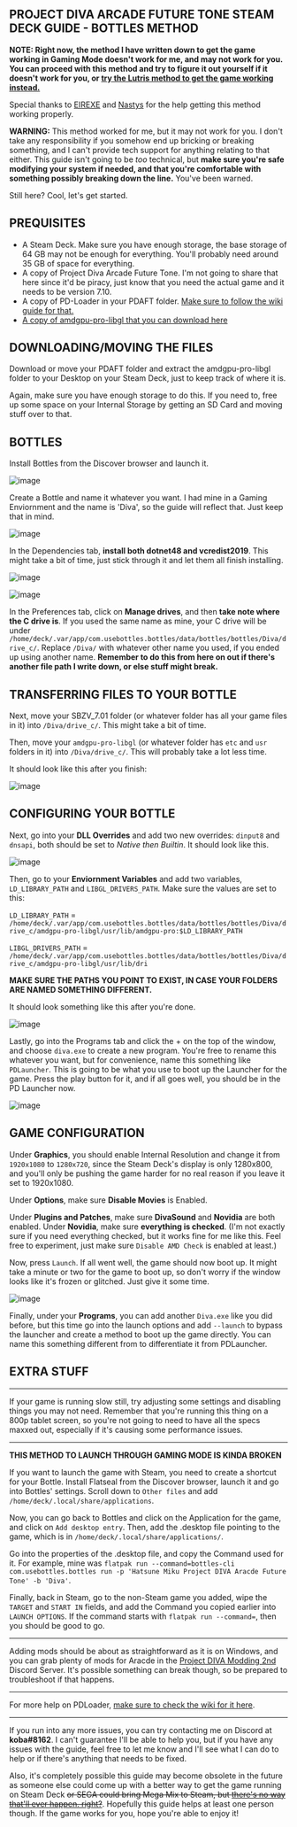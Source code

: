 ## PROJECT DIVA ARCADE FUTURE TONE STEAM DECK GUIDE - BOTTLES METHOD

**NOTE: Right now, the method I have written down to get the game working in Gaming Mode doesn't work for me, and may not work for you. You can proceed with this method and try to figure it out yourself if it doesn't work for you, or [try the Lutris method to get the game working instead.](https://github.com/kobacat/Project-Diva-AFT-Steam-Deck/blob/main/guide-lutris.md)**

Special thanks to [EIREXE](https://github.com/EIREXE) and [Nastys](https://github.com/nastys) for the help getting this method working properly.

**WARNING:** This method worked for me, but it may not work for you. I don't take any responsibility if you somehow end up bricking or breaking something, and I can't provide tech support for anything relating to that either. This guide isn't going to be _too_ technical, but **make sure you're safe modifying your system if needed, and that you're comfortable with something possibly breaking down the line.** You've been warned.

Still here? Cool, let's get started.

## PREQUISITES

- A Steam Deck. Make sure you have enough storage, the base storage of 64 GB may not be enough for everything. You'll probably need around 35 GB of space for everything.
- A copy of Project Diva Arcade Future Tone. I'm not going to share that here since it'd be piracy, just know that you need the actual game and it needs to be version 7.10.
- A copy of PD-Loader in your PDAFT folder. [Make sure to follow the wiki guide for that.](https://github.com/PDModdingCommunity/PD-Loader/wiki/2\)-Installation)
- [A copy of amdgpu-pro-libgl that you can download here](https://drive.google.com/file/d/1LhzgXbzD8k3xfLeJojzKGGOw8Ep6pmxq/view?usp=sharing)

## DOWNLOADING/MOVING THE FILES

Download or move your PDAFT folder and extract the amdgpu-pro-libgl folder to your Desktop on your Steam Deck, just to keep track of where it is.

Again, make sure you have enough storage to do this. If you need to, free up some space on your Internal Storage by getting an SD Card and moving stuff over to that.

## BOTTLES

Install Bottles from the Discover browser and launch it.

![image](https://user-images.githubusercontent.com/22461806/169699517-5576e71e-688d-463b-96c6-a2a5209225e8.png)

Create a Bottle and name it whatever you want. I had mine in a Gaming Enviornment and the name is 'Diva', so the guide will reflect that. Just keep that in mind.

![image](https://user-images.githubusercontent.com/22461806/169699584-2de772dd-8653-4b1a-a229-8c2f2f632155.png)

In the Dependencies tab, **install both dotnet48 and vcredist2019**. This might take a bit of time, just stick through it and let them all finish installing.

![image](https://user-images.githubusercontent.com/22461806/169699903-67022096-9dba-481e-9014-eb5e2f346f4f.png)

![image](https://user-images.githubusercontent.com/22461806/169699906-18fab498-e994-4b41-a1c8-78f9eb30555d.png)

In the Preferences tab, click on **Manage drives**, and then **take note where the C drive is**. If you used the same name as mine, your C drive will be under `/home/deck/.var/app/com.usebottles.bottles/data/bottles/bottles/Diva/drive_c/`. Replace `/Diva/` with whatever other name you used, if you ended up using another name. **Remember to do this from here on out if there's another file path I write down, or else stuff might break.**

## TRANSFERRING FILES TO YOUR BOTTLE

Next, move your SBZV_7.01 folder (or whatever folder has all your game files in it) into `/Diva/drive_c/`. This might take a bit of time.

Then, move your `amdgpu-pro-libgl` (or whatever folder has `etc` and `usr` folders in it) into `/Diva/drive_c/`. This will probably take a lot less time.

It should look like this after you finish:

![image](https://user-images.githubusercontent.com/22461806/169699411-9d930285-be88-430d-b3be-a811a771aa34.png)

## CONFIGURING YOUR BOTTLE

Next, go into your **DLL Overrides** and add two new overrides: `dinput8` and `dnsapi`, both should be set to *Native then Builtin*. It should look like this.

![image](https://user-images.githubusercontent.com/22461806/169699265-ae054cc0-bc1f-414f-87b8-8120b2eec190.png)

Then, go to your **Enviornment Variables** and add two variables, `LD_LIBRARY_PATH` and `LIBGL_DRIVERS_PATH`. Make sure the values are set to this:

`LD_LIBRARY_PATH` = `/home/deck/.var/app/com.usebottles.bottles/data/bottles/bottles/Diva/drive_c/amdgpu-pro-libgl/usr/lib/amdgpu-pro:$LD_LIBRARY_PATH`

`LIBGL_DRIVERS_PATH` = `/home/deck/.var/app/com.usebottles.bottles/data/bottles/bottles/Diva/drive_c/amdgpu-pro-libgl/usr/lib/dri`

**MAKE SURE THE PATHS YOU POINT TO EXIST, IN CASE YOUR FOLDERS ARE NAMED SOMETHING DIFFERENT.**

It should look something like this after you're done.

![image](https://user-images.githubusercontent.com/22461806/169699372-bf33eafb-6b8d-4412-a64c-e88897e494c9.png)

Lastly, go into the Programs tab and click the + on the top of the window, and choose `diva.exe` to create a new program. You're free to rename this whatever you want, but for convenience, name this something like `PDLauncher`. This is going to be what you use to boot up the Launcher for the game. Press the play button for it, and if all goes well, you should be in the PD Launcher now.

![image](https://user-images.githubusercontent.com/22461806/169700184-6c06b715-3079-4e18-989c-ddec28e55ba9.png)

## GAME CONFIGURATION

Under **Graphics**, you should enable Internal Resolution and change it from `1920x1080` to `1280x720`, since the Steam Deck's display is only 1280x800, and you'll only be pushing the game harder for no real reason if you leave it set to 1920x1080.

Under **Options**, make sure **Disable Movies** is Enabled.

Under **Plugins and Patches**, make sure **DivaSound** and **Novidia** are both enabled. Under **Novidia**, make sure **everything is checked**. (I'm not exactly sure if you need everything checked, but it works fine for me like this. Feel free to experiment, just make sure `Disable AMD Check` is enabled at least.)

Now, press `Launch`. If all went well, the game should now boot up. It might take a minute or two for the game to boot up, so don't worry if the window looks like it's frozen or glitched. Just give it some time.

![image](https://user-images.githubusercontent.com/22461806/169700500-ad224c67-7094-4f71-9c1d-90662c3cbe5b.png)

Finally, under your **Programs**, you can add another `Diva.exe` like you did before, but this time go into the launch options and add `--launch` to bypass the launcher and create a method to boot up the game directly. You can name this something different from to differentiate it from PDLauncher.

## EXTRA STUFF

----------------

If your game is running slow still, try adjusting some settings and disabling things you may not need. Remember that you're running this thing on a 800p tablet screen, so you're not going to need to have all the specs maxxed out, especially if it's causing some performance issues.

----------------

**THIS METHOD TO LAUNCH THROUGH GAMING MODE IS KINDA BROKEN**

If you want to launch the game with Steam, you need to create a shortcut for your Bottle. Install Flatseal from the Discover browser, launch it and go into Bottles' settings. Scroll down to `Other files` and add `/home/deck/.local/share/applications`. 

Now, you can go back to Bottles and click on the Application for the game, and click on `Add desktop entry`. Then, add the .desktop file pointing to the game, which is in `/home/deck/.local/share/applications/`. 

Go into the properties of the .desktop file, and copy the Command used for it. For example, mine was `flatpak run --command=bottles-cli com.usebottles.bottles run -p 'Hatsune Miku Project DIVA Aracde Future Tone' -b 'Diva'`. 

Finally, back in Steam, go to the non-Steam game you added, wipe the `TARGET` and `START IN` fields, and add the Command you copied earlier into `LAUNCH OPTIONS`. If the command starts with `flatpak run --command=`, then you should be good to go.

----------------

Adding mods should be about as straightforward as it is on Windows, and you can grab plenty of mods for Aracde in the [Project DIVA Modding 2nd](https://discord.gg/cvBVGDZ) Discord Server. It's possible something can break though, so be prepared to troubleshoot if that happens.

----------------

For more help on PDLoader, [make sure to check the wiki for it here](https://github.com/PDModdingCommunity/PD-Loader/wiki/2\)-Installation).

----------------

If you run into any more issues, you can try contacting me on Discord at **koba#8162**. I can't guarantee I'll be able to help you, but if you have any issues with the guide, feel free to let me know and I'll see what I can do to help or if there's anything that needs to be fixed.

Also, it's completely possible this guide may become obsolete in the future as someone else could come up with a better way to get the game running on Steam Deck ~~or SEGA could bring Mega Mix to Steam, but [there's no way that'll ever happen. right?](https://steamdb.info/app/1905750/)~~. Hopefully this guide helps at least one person though. If the game works for you, hope you're able to enjoy it!
